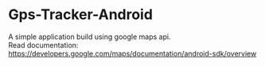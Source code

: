 # Gps-Tracker-Android

A simple application build using google maps api.<br/>
Read documentation: https://developers.google.com/maps/documentation/android-sdk/overview

